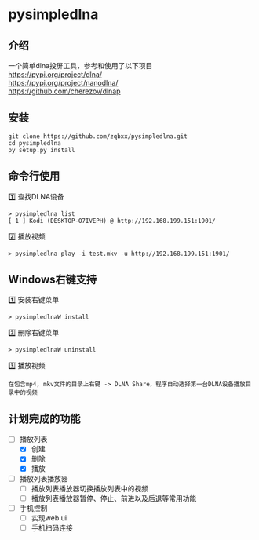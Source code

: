 pysimpledlna
=====

介绍
------
一个简单dlna投屏工具，参考和使用了以下项目<br/>
<https://pypi.org/project/dlna/><br/>
<https://pypi.org/project/nanodlna/><br/>
<https://github.com/cherezov/dlnap>

安装
------
```
git clone https://github.com/zqbxx/pysimpledlna.git
cd pysimpledlna
py setup.py install
```

命令行使用
------
:one: 查找DLNA设备
```
> pysimpledlna list
[ 1 ] Kodi (DESKTOP-O7IVEPH) @ http://192.168.199.151:1901/
```

:two: 播放视频
```
> pysimpledlna play -i test.mkv -u http://192.168.199.151:1901/
```

Windows右键支持
------
:one: 安装右键菜单
```
> pysimpledlnaW install
```

:two: 删除右键菜单
```
> pysimpledlnaW uninstall
```
:three: 播放视频
```
在包含mp4, mkv文件的目录上右键 -> DLNA Share，程序自动选择第一台DLNA设备播放目录中的视频
```
计划完成的功能
------
- [ ] 播放列表
  - [x] 创建
  - [x] 删除
  - [x] 播放
- [ ] 播放列表播放器
  - [ ] 播放列表播放器切换播放列表中的视频
  - [ ] 播放列表播放器暂停、停止、前进以及后退等常用功能
- [ ] 手机控制
  - [ ] 实现web ui
  - [ ] 手机扫码连接